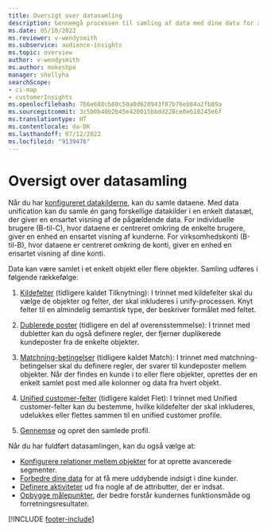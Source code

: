 ```yaml
---
title: Oversigt over datasamling
description: Gennemgå processen til samling af data med dine data for at oprette et enkelt datasæt med unified customer profiles.
ms.date: 05/10/2022
ms.reviewer: v-wendysmith
ms.subservice: audience-insights
ms.topic: overview
author: v-wendysmith
ms.author: mukeshpo
manager: shellyha
searchScope:
- ci-map
- customerInsights
ms.openlocfilehash: 766e688cb80c50a0d620943f87b76eb84a2fb89a
ms.sourcegitcommit: 3c5b0b40b2b45e420015bbdd228ce0e610245e6f
ms.translationtype: HT
ms.contentlocale: da-DK
ms.lasthandoff: 07/12/2022
ms.locfileid: "9139476"
---
```

# <a name="data-unification-overview"></a>Oversigt over datasamling

Når du har [konfigureret datakilderne](data-sources.md), kan du samle dataene. Med data unification kan du samle én gang forskellige datakilder i en enkelt datasæt, der giver en ensartet visning af de pågældende data. For individuelle brugere (B-til-C), hvor dataene er centreret omkring de enkelte brugere, giver en enhed en ensartet visning af kunderne. For virksomhedskonti (B-til-B), hvor dataene er centreret omkring de konti, giver en enhed en ensartet visning af dine konti.

Data kan være samlet i et enkelt objekt eller flere objekter. Samling udføres i følgende rækkefølge:

1. [Kildefelter](map-entities.md) (tidligere kaldet Tilknytning): I trinnet med kildefelter skal du vælge de objekter og felter, der skal inkluderes i unify-processen. Knyt felter til en almindelig semantisk type, der beskriver formålet med feltet.

1. [Dublerede poster](remove-duplicates.md) (tidligere en del af overensstemmelse): I trinnet med dubletter kan du også definere regler, der fjerner duplikerede kundeposter fra de enkelte objekter.

1. [Matchning-betingelser](match-entities.md) (tidligere kaldet Match): I trinnet med matchning-betingelser skal du definere regler, der svarer til kundeposter mellem objekter. Når der findes en kunde i to eller flere objekter, oprettes der en enkelt samlet post med alle kolonner og data fra hvert objekt.

1. [Unified customer-felter](merge-entities.md) (tidligere kaldet Flet): I trinnet med Unified customer-felter kan du bestemme, hvilke kildefelter der skal inkluderes, udelukkes eller flettes sammen til en unified customer profile.  

1. [Gennemse](review-unification.md) og opret den samlede profil.

Når du har fuldført datasamlingen, kan du også vælge at:

- [Konfigurere relationer mellem objekter](relationships.md) for at oprette avancerede segmenter.
- [Forbedre dine data](enrichment-hub.md) for at få mere uddybende indsigt i dine kunder.
- [Definere aktiviteter](activities.md) ud fra nogle af de attributter, der er indsat.
- [Opbygge målepunkter](measures.md), der bedre forstår kundernes funktionsmåde og forretningsresultater.

[!INCLUDE [footer-include](includes/footer-banner.md)]
